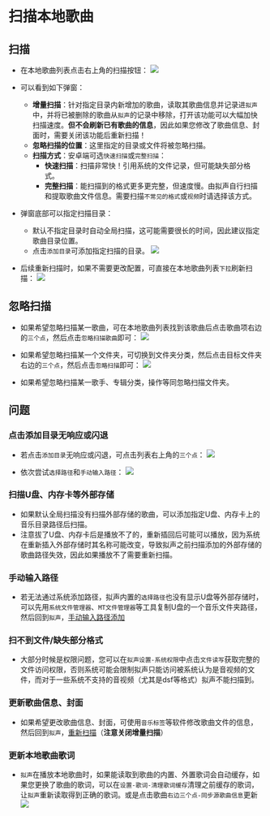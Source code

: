 # 扫描本地歌曲

## 扫描
- 在本地歌曲列表点击右上角的扫描按钮：
![](image.png)

- 可以看到如下弹窗：
  - **增量扫描**：针对指定目录内新增加的歌曲，读取其歌曲信息并记录进`拟声`中，并将已被删除的歌曲从`拟声`的记录中移除，打开该功能可以大幅加快扫描速度。**但不会刷新已有歌曲的信息**，因此如果您修改了歌曲信息、封面时，需要关闭该功能后重新扫描！
  - **忽略扫描的位置**：这里指定的目录或文件将被忽略扫描。
  - **扫描方式**：安卓端可选`快速扫描`或`完整扫描`：
    - **快速扫描**：扫描非常快！引用系统的文件记录，但可能缺失部分格式。
    - **完整扫描**：能扫描到的格式更多更完整，但速度慢。由拟声自行扫描和提取歌曲文件信息。需要扫描`不常见的格式`或`视频`时请选择该方式。

- 弹窗底部可以指定扫描目录：
  - 默认不指定目录时自动全局扫描，这可能需要很长的时间，因此建议指定歌曲目录位置。
  - 点击`添加目录`可添加指定扫描的目录。
![](image-2.png)

- 后续重新扫描时，如果不需要更改配置，可直接在本地歌曲列表`下拉`刷新扫描：
![](image-7.png)

## 忽略扫描
- 如果希望忽略扫描某一歌曲，可在本地歌曲列表找到该歌曲后点击歌曲项右边的`三个点`，然后点击`忽略扫描歌曲`即可：
![](image-6.png)

- 如果希望忽略扫描某一个文件夹，可切换到文件夹分类，然后点击目标文件夹右边的`三个点`，然后点击`忽略扫描`即可：
![](image-8.png)

- 如果希望忽略扫描某一歌手、专辑分类，操作等同忽略扫描文件夹。

## 问题

### 点击添加目录无响应或闪退
- 若点击`添加目录`无响应或闪退，可点击列表右上角的`三个点`：
![](image-3.png)

- 依次尝试`选择路径`和`手动输入路径`：
![](image-4.png)

### 扫描U盘、内存卡等外部存储
- 如果默认全局扫描没有扫描外部存储的歌曲，可以添加指定U盘、内存卡上的音乐目录路径后扫描。
- 注意拔了U盘、内存卡后是播放不了的，重新插回后可能可以播放，因为系统在重新插入外部存储时其名称可能改变，导致拟声之前扫描添加的外部存储的歌曲路径失效，因此如果播放不了需要重新扫描。

### 手动输入路径
- 若无法通过系统添加路径，拟声内置的`选择路径`也没有显示U盘等外部存储时，可以先用`系统文件管理器`、`MT文件管理器`等工具复制U盘的一个音乐文件夹路径，然后回到`拟声`，[手动输入路径添加](#点击添加目录无响应或闪退)

### 扫不到文件/缺失部分格式
* 大部分时候是权限问题，您可以在`拟声设置-系统权限`中点击`文件读写`获取完整的文件访问权限，否则系统可能会限制拟声只能访问被系统认为是音视频的文件，而对于一些系统不支持的音视频（尤其是dsf等格式）拟声不能扫描到。

### 更新歌曲信息、封面
- 如果希望更改歌曲信息、封面，可使用`音乐标签`等软件修改歌曲文件的信息，然后回到`拟声`，[重新扫描](#扫描)（**注意关闭增量扫描**）

### 更新本地歌曲歌词
- `拟声`在播放本地歌曲时，如果能读取到歌曲的内置、外置歌词会自动缓存，如果您更换了歌曲的歌词，可以在`设置-歌词-清理歌词缓存`清理之前缓存的歌词，让`拟声`重新读取得到正确的歌词。或是点击歌曲`右边三个点-同步源歌曲信息`更新
![](image-9.png)
